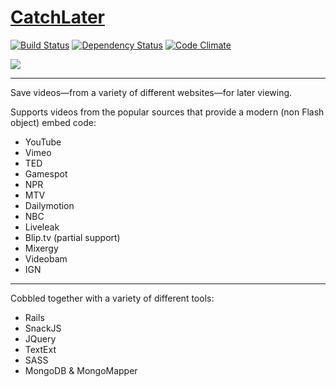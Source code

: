 # [CatchLater](https://catchlater.com)

[![Build Status](https://travis-ci.org/BrettBukowski/CatchLater.svg?branch=master)](https://travis-ci.org/BrettBukowski/CatchLater) [![Dependency Status](https://gemnasium.com/BrettBukowski/CatchLater.svg)](https://gemnasium.com/BrettBukowski/CatchLater) [![Code Climate](https://codeclimate.com/github/BrettBukowski/CatchLater.png)](https://codeclimate.com/github/BrettBukowski/CatchLater)


![](http://i4.minus.com/iboSaqe7o9L5mh.png)

*****

Save videos—from a variety of different websites—for later viewing.

Supports videos from the popular sources that provide a modern (non Flash object) embed code:

* YouTube
* Vimeo
* TED
* Gamespot
* NPR
* MTV
* Dailymotion
* NBC
* Liveleak
* Blip.tv (partial support)
* Mixergy
* Videobam
* IGN

*****

Cobbled together with a variety of different tools:

* Rails
* SnackJS
* JQuery
* TextExt
* SASS
* MongoDB & MongoMapper

